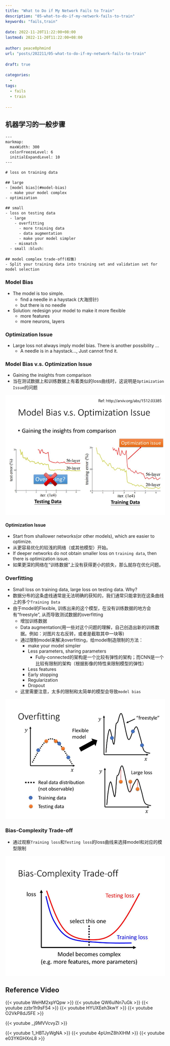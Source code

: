 ```yaml
---
title: "What to Do if My Network Fails to Train"
description: "05-what-to-do-if-my-network-fails-to-train"
keywords: "fails,train"

date: 2022-11-20T11:22:00+08:00
lastmod: 2022-11-20T11:22:00+08:00

author: peace0phmind
url: "posts/202211/05-what-to-do-if-my-network-fails-to-train"

draft: true

categories:
  -
tags:
  - fails
  - train

---
```


## 机器学习的一般步骤

```markmap {height="200px"}
---
markmap:
  maxWidth: 300
  colorFreezeLevel: 6
  initialExpandLevel: 10
---

# loss on training data

## large
- [model bias](#model-bias)
  - make your model complex
- optimization

## small
- loss on testing data
  - large
    - overfitting
      - more training data
      - data augmentation
      - make your model simpler
    - mismatch
  - small :blush:
  
## model complex trade-off(权衡)
- Split your training data into training set and validation set for model selection

```

### Model Bias
- The model is too simple.
  - find a needle in a haystack (大海捞针)
  - but there is no needle
- Solution: redesign your model to make it more flexible
  - more features
  - more neurons, layers

### Optimization Issue
- Large loss not always imply model bias. There is another possibility ...
  - A needle is in a haystack..., Just cannot find it.

### Model Bias v.s. Optimization Issue
- Gaining the insights from comparison
- 当在测试数据上和训练数据上有着类似的loss曲线时，这说明是`Optimization Issue`的问题

![](/images/202211/05-what-to-do-if-my-network-fails-to-train/02.009.jpg)

#### Optimization Issue
- Start from shallower networks(or other models), which are easier to optimize.
- 从更容易优化的较浅的网络（或其他模型）开始。
- If deeper networks do not obtain smaller loss on `training data`, then there is optimization issue.
- 如果更深的网络在“训练数据”上没有获得更小的损失，那么就存在优化问题。

### Overfitting
- Small loss on training data, large loss on testing data. Why?
- 数据分布的这条虚线通常是无法明确的获知的，我们通常只能拿到在这条曲线上的多个`Training Data`
- 由于model的Flexible, 训练出来的这个模型，在没有训练数据的地方会有“freestyle”, 从而导致测试数据的overfitting
  - 增加训练数据
  - Data augmentation(用一些对这个问题的理解，自己创造出新的训练数据。例如：对图片左右反转，或者是截取其中一块等)
  - 通过限制model来解决overfitting，给model制造限制的方法：
    - make your model simpler
    - Less parameters, sharing parameters
      - Fully-connected的架构是一个比较有弹性的架构；而CNN是一个比较有限制的架构（根据影像的特性来限制模型的弹性）
    - Less features
    - Early stopping
    - Regularization
    - Dropout
  - 这里需要注意，太多的限制和太简单的模型会导致`model bias`

![](/images/202211/05-what-to-do-if-my-network-fails-to-train/02.014.jpg)

### Bias-Complexity Trade-off
- 通过观察`Training loss`和`Testing loss`的loss曲线来选择model和对应的模型限制

![](/images/202211/05-what-to-do-if-my-network-fails-to-train/02.020.jpg)


## Reference Video


{{< youtube WeHM2xpYQpw >}}
{{< youtube QW6uINn7uGk >}}
{{< youtube zzbr1h9sF54 >}}
{{< youtube HYUXEeh3kwY >}}
{{< youtube O2VkP8dJ5FE >}}

{{< youtube _j9MVVcvyZI >}}

{{< youtube 1_HBTJyWgNA >}}
{{< youtube 4pUmZ8hXlHM >}}
{{< youtube e03YKGHXnL8 >}}